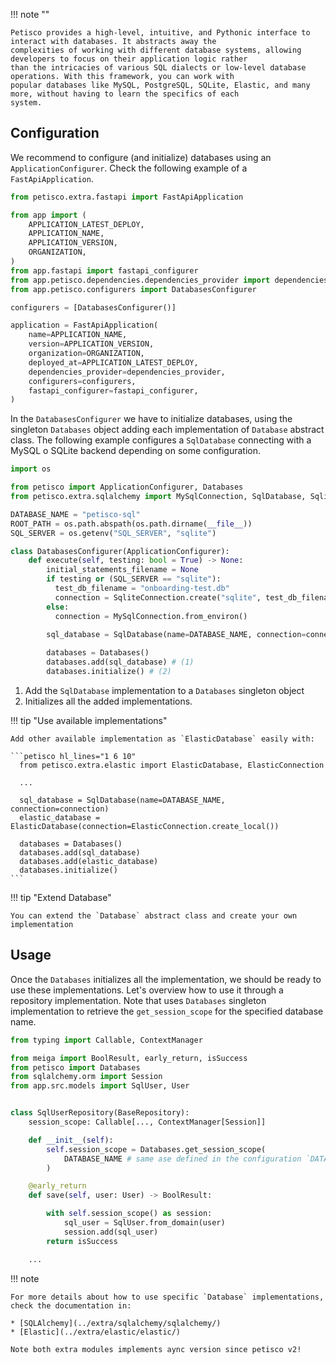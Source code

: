 !!! note ""

    Petisco provides a high-level, intuitive, and Pythonic interface to interact with databases. It abstracts away the 
    complexities of working with different database systems, allowing developers to focus on their application logic rather 
    than the intricacies of various SQL dialects or low-level database operations. With this framework, you can work with 
    popular databases like MySQL, PostgreSQL, SQLite, Elastic, and many more, without having to learn the specifics of each 
    system.

## Configuration

We recommend to configure (and initialize) databases using an `ApplicationConfigurer`. Check the following example of a
`FastApiApplication`. 


```python hl_lines="13 21" title="app/application.py"
from petisco.extra.fastapi import FastApiApplication

from app import (
    APPLICATION_LATEST_DEPLOY,
    APPLICATION_NAME,
    APPLICATION_VERSION,
    ORGANIZATION,
)
from app.fastapi import fastapi_configurer
from app.petisco.dependencies.dependencies_provider import dependencies_provider
from app.petisco.configurers import DatabasesConfigurer

configurers = [DatabasesConfigurer()]

application = FastApiApplication(
    name=APPLICATION_NAME,
    version=APPLICATION_VERSION,
    organization=ORGANIZATION,
    deployed_at=APPLICATION_LATEST_DEPLOY,
    dependencies_provider=dependencies_provider,
    configurers=configurers,
    fastapi_configurer=fastapi_configurer,
)
```

In the `DatabasesConfigurer` we have to initialize databases, using the singleton `Databases` object adding each 
implementation of `Database` abstract class. The following example configures a `SqlDatabase` connecting with a MySQL
o SQLite backend depending on some configuration.

```python hl_lines="21 22 23"
import os

from petisco import ApplicationConfigurer, Databases
from petisco.extra.sqlalchemy import MySqlConnection, SqlDatabase, SqliteConnection

DATABASE_NAME = "petisco-sql"
ROOT_PATH = os.path.abspath(os.path.dirname(__file__))
SQL_SERVER = os.getenv("SQL_SERVER", "sqlite")

class DatabasesConfigurer(ApplicationConfigurer):
    def execute(self, testing: bool = True) -> None:
        initial_statements_filename = None
        if testing or (SQL_SERVER == "sqlite"):
          test_db_filename = "onboarding-test.db"
          connection = SqliteConnection.create("sqlite", test_db_filename) 
        else:
          connection = MySqlConnection.from_environ() 

        sql_database = SqlDatabase(name=DATABASE_NAME, connection=connection) 
    
        databases = Databases() 
        databases.add(sql_database) # (1)
        databases.initialize() # (2)
```

1. Add the `SqlDatabase` implementation to a `Databases` singleton object
2. Initializes all the added implementations.

!!! tip "Use available implementations"
  
    Add other available implementation as `ElasticDatabase` easily with:
  
    ```petisco hl_lines="1 6 10"
      from petisco.extra.elastic import ElasticDatabase, ElasticConnection
  
      ...
    
      sql_database = SqlDatabase(name=DATABASE_NAME, connection=connection) 
      elastic_database = ElasticDatabase(connection=ElasticConnection.create_local())
  
      databases = Databases()
      databases.add(sql_database)
      databases.add(elastic_database)
      databases.initialize()
    ```

!!! tip "Extend Database"

    You can extend the `Database` abstract class and create your own implementation


## Usage 

Once the `Databases` initializes all the implementation, we should be ready to use these implementations. Let's overview
how to use it through a repository implementation. Note that uses `Databases` singleton implementation to retrieve the 
`get_session_scope` for the specified database name.

```python hl_lines="13 14 15"
from typing import Callable, ContextManager

from meiga import BoolResult, early_return, isSuccess
from petisco import Databases
from sqlalchemy.orm import Session
from app.src.models import SqlUser, User


class SqlUserRepository(BaseRepository):
    session_scope: Callable[..., ContextManager[Session]]

    def __init__(self):
        self.session_scope = Databases.get_session_scope(
            DATABASE_NAME # same ase defined in the configuration `DATABASE_NAME = "petisco-sql"`
        )  

    @early_return
    def save(self, user: User) -> BoolResult:

        with self.session_scope() as session:
            sql_user = SqlUser.from_domain(user)
            session.add(sql_user)
        return isSuccess

    ...
```



!!! note

    For more details about how to use specific `Database` implementations, check the documentation in:

    * [SQLAlchemy](../extra/sqlalchemy/sqlalchemy/)
    * [Elastic](../extra/elastic/elastic/)

    Note both extra modules implements aync version since petisco v2!

